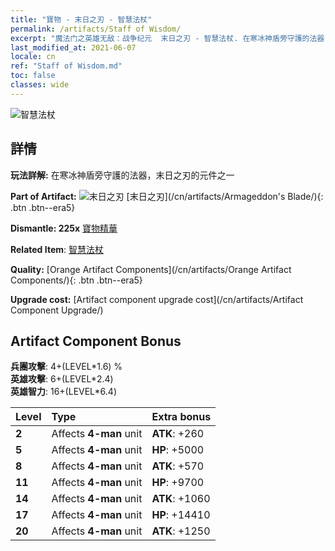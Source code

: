 ```yaml
---
title: "寶物 - 末日之刃 - 智慧法杖"
permalink: /artifacts/Staff of Wisdom/
excerpt: "魔法门之英雄无敌：战争纪元  末日之刃 - 智慧法杖. 在寒冰神盾旁守護的法器，末日之刃的元件之一"
last_modified_at: 2021-06-07
locale: cn
ref: "Staff of Wisdom.md"
toc: false
classes: wide
---
```


 ![智慧法杖](/images/t/artifact_40443.png)



## 詳情

 **玩法詳解:** 在寒冰神盾旁守護的法器，末日之刃的元件之一

 **Part of Artifact:** ![末日之刃](/images/t/icon_artifact_44.png) [末日之刃](/cn/artifacts/Armageddon's Blade/){: .btn .btn--era5}

 **Dismantle: 225x** [寶物精華](/cn/Items/con_905/)

 **Related Item**: [智慧法杖](/cn/Items/art_168/)

 **Quality:** [Orange Artifact Components](/cn/artifacts/Orange Artifact Components/){: .btn .btn--era5}

 **Upgrade cost:** [Artifact component upgrade cost](/cn/artifacts/Artifact Component Upgrade/)

## Artifact Component Bonus

  **兵團攻擊**: 4+(LEVEL\*1.6) %<br/>**英雄攻擊**: 6+(LEVEL\*2.4)<br/>**英雄智力**: 16+(LEVEL\*6.4)

  |  Level  | Type |    Extra bonus  | 
  |:--------|:-----|:----------------| 
  | **2** | Affects **4-man** unit | **ATK**: +260 | 
  | **5** | Affects **4-man** unit | **HP**: +5000 | 
  | **8** | Affects **4-man** unit | **ATK**: +570 | 
  | **11** | Affects **4-man** unit | **HP**: +9700 | 
  | **14** | Affects **4-man** unit | **ATK**: +1060 | 
  | **17** | Affects **4-man** unit | **HP**: +14410 | 
  | **20** | Affects **4-man** unit | **ATK**: +1250 | 
